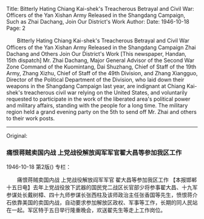 Title: Bitterly Hating Chiang Kai-shek's Treacherous Betrayal and Civil War: Officers of the Yan Xishan Army Released in the Shangdang Campaign, Such as Zhai Dachang, Join Our District's Work
Author:
Date: 1946-10-18
Page: 2

　　Bitterly Hating Chiang Kai-shek's Treacherous Betrayal and Civil War
    Officers of the Yan Xishan Army Released in the Shangdang Campaign
    Zhai Dachang and Others Join Our District's Work
    [This newspaper, Handan, 15th dispatch] Mr. Zhai Dachang, Major General Advisor of the Second War Zone Command of the Kuomintang, Dai Shuzhang, Chief of Staff of the 19th Army, Zhang Xizhu, Chief of Staff of the 49th Division, and Zhang Xiangguo, Director of the Political Department of the Division, who laid down their weapons in the Shangdang Campaign last year, are indignant at Chiang Kai-shek's treacherous civil war relying on the United States, and voluntarily requested to participate in the work of the liberated area's political power and military affairs, standing with the people for a long time. The military region held a grand evening party on the 5th to send off Mr. Zhai and others to their work posts.



<hr /> 

Original: 


### 痛恨蒋贼卖国内战  上党战役解放阎军军官翟大昌等参加我区工作

1946-10-18
第2版()
专栏：

　　痛恨蒋贼卖国内战
    上党战役解放阎军军官
    翟大昌等参加我区工作
    【本报邯郸十五日电】去年上党战役放下武器的国民党二战区长官部少将参事翟大昌、十九军参谋处长戴树樟、四十九师参谋长张西柱及该师政治主任张香国等先生，愤恨蒋介石依靠美国的卖国内战，自动要求参加解放区政权、军事等工作，长期的同人民站在一起。军区特于五日举行隆重晚会，欢送翟先生等走上工作岗位。
